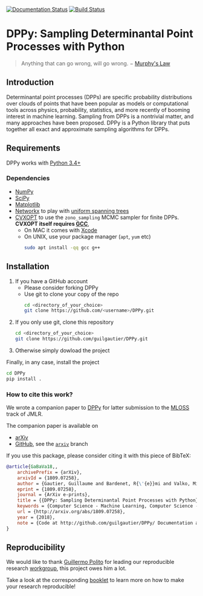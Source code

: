 [![Documentation Status](https://readthedocs.org/projects/dppy/badge/?version=latest)](https://dppy.readthedocs.io/en/latest/?badge=latest)
[![Build Status](https://travis-ci.com/guilgautier/DPPy.svg?branch=master)](https://travis-ci.com/guilgautier/DPPy)

# DPPy: Sampling Determinantal Point Processes with Python

> Anything that can go wrong, will go wrong. − [Murphy's Law](http://phdcomics.com/comics/archive.php?comicid=1867)

## Introduction

Determinantal point processes (DPPs) are specific probability distributions over clouds of points that have been popular as models or computational tools across physics, probability, statistics, and more recently of booming interest in machine learning.
Sampling from DPPs is a nontrivial matter, and many approaches have been proposed. 
DPPy is a Python library that puts together all exact and approximate sampling algorithms for DPPs.

## Requirements

DPPy works with [Python 3.4+](http://docs.python.org/3/)

### Dependencies
- [NumPy](http://www.numpy.org)
- [SciPy](http://www.scipy.org/)
- [Matplotlib](http://matplotlib.org/)
- [Networkx](http://networkx.github.io/) to play with [uniform spanning trees](https://dppy.readthedocs.io/en/latest/exotic_dpps/index.html#uniform-spanning-trees)
- [CVXOPT](http://cvxopt.org) to use the `zono_sampling` MCMC sampler for finite DPPs. **CVXOPT itself requires [GCC](http://gcc.gnu.org)**,
    + On MAC it comes with [Xcode](https://developer.apple.com/xcode/)
    + On UNIX, use your package manager (`apt`, `yum` etc)
        ```bash
        sudo apt install -qq gcc g++
        ```

## Installation
1. If you have a GitHub account
    - Please consider forking DPPy
    - Use git to clone your copy of the repo
        ```bash
        cd <directory_of_your_choice>
        git clone https://github.com/<username>/DPPy.git
        ```
2. If you only use git, clone this repository
    ```bash
    cd <directory_of_your_choice>
    git clone https://github.com/guilgautier/DPPy.git
    ```
3. Otherwise simply dowload the project

Finally, in any case, install the project
```bash
cd DPPy
pip install .
```

### How to cite this work?

We wrote a companion paper to [DPPy](https://github.com/guilgautier/DPPy) for latter submission to the [MLOSS](http://www.jmlr.org/mloss/) track of JMLR.

The companion paper is available on

- [arXiv](http://arxiv.org/abs/1809.07258)
- [GitHub](https://github.com/guilgautier/DPPy_paper), see the [`arxiv`](https://github.com/guilgautier/DPPy_paper/tree/arxiv) branch

If you use this package, please consider citing it with this piece of BibTeX:
```bibtex
@article{GaBaVa18,,
    archivePrefix = {arXiv},
    arxivId = {1809.07258},
    author = {Gautier, Guillaume and Bardenet, R{\'{e}}mi and Valko, Michal},
    eprint = {1809.07258},
    journal = {ArXiv e-prints},
    title = {{DPPy: Sampling Determinantal Point Processes with Python}},
    keywords = {Computer Science - Machine Learning, Computer Science - Mathematical Software, Statistics - Machine Learning},
    url = {http://arxiv.org/abs/1809.07258},
    year = {2018},
    note = {Code at http://github.com/guilgautier/DPPy/ Documentation at http://dppy.readthedocs.io/}
}
```

## Reproducibility

We would like to thank [Guillermo Polito](https://guillep.github.io/) for leading our reproducible research [workgroup](https://github.com/CRIStAL-PADR/reproducible-research-SE-notes), this project owes him a lot.

Take a look at the corresponding [booklet](https://github.com/CRIStAL-PADR/reproducible-research-SE-notes) to learn more on how to make your research reproducible!